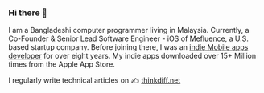 ### Hi there 👋
I am a Bangladeshi computer programmer living in Malaysia. Currently, a Co-Founder & Senior Lead Software Engineer - iOS of [Mefluence](https://www.mefluence.com/), a U.S. based startup company. Before joining there, I was an [indie Mobile apps developer](https://ithinkdiff.net/) for over eight years. My indie apps downloaded over 15+ Million times from the Apple App Store.

I regularly write technical articles on ✍️ [thinkdiff.net](https://thinkdiff.net/)
